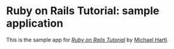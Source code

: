  # Ruby on Rails Tutorial: sample application

This is the sample app for [*Ruby on Rails Tutorial*](http://railstutorial.org/) 
by [Michael Hartl](http://michaelhartl.com/).
